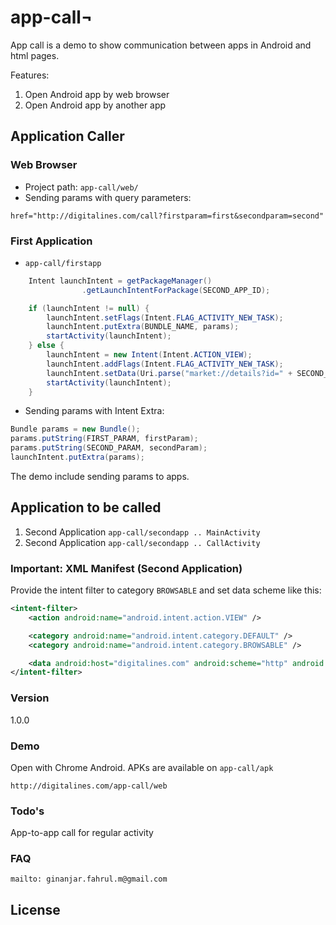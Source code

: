 # app-call¬

App call is a demo to show communication between apps in Android and html pages.

Features:
  1. Open Android app by web browser
  2. Open Android app by another app

## Application Caller
### Web Browser 

  - Project path: `app-call/web/`
  - Sending params with query parameters: 

```
href="http://digitalines.com/call?firstparam=first&secondparam=second"
```

### First Application 

  - `app-call/firstapp`

```java
    Intent launchIntent = getPackageManager()
                .getLaunchIntentForPackage(SECOND_APP_ID);

    if (launchIntent != null) {
        launchIntent.setFlags(Intent.FLAG_ACTIVITY_NEW_TASK);
        launchIntent.putExtra(BUNDLE_NAME, params);
        startActivity(launchIntent);
    } else {
        launchIntent = new Intent(Intent.ACTION_VIEW);
        launchIntent.addFlags(Intent.FLAG_ACTIVITY_NEW_TASK);
        launchIntent.setData(Uri.parse("market://details?id=" + SECOND_APP_ID));
        startActivity(launchIntent);
    }
```

  - Sending params with Intent Extra: 

```java
Bundle params = new Bundle();
params.putString(FIRST_PARAM, firstParam);
params.putString(SECOND_PARAM, secondParam);
launchIntent.putExtra(params);
```

The demo include sending params to apps. 

## Application to be called

  1. Second Application `app-call/secondapp .. MainActivity`
  2. Second Application `app-call/secondapp .. CallActivity`

### Important: XML Manifest (Second Application)

Provide the intent filter to category `BROWSABLE` and set data scheme like this:

```xml
<intent-filter>
    <action android:name="android.intent.action.VIEW" />

    <category android:name="android.intent.category.DEFAULT" />
    <category android:name="android.intent.category.BROWSABLE" />

    <data android:host="digitalines.com" android:scheme="http" android:path="/main"/>
</intent-filter>
```

### Version

1.0.0

### Demo

Open with Chrome Android. APKs are available on `app-call/apk`
```
http://digitalines.com/app-call/web
```

### Todo's

App-to-app call for regular activity

### FAQ

`mailto: ginanjar.fahrul.m@gmail.com`

License
----

